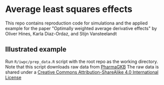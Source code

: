 # Average least squares effects

This repo contains reproduction code for simulationa and the applied example for the paper "Optimally weighted average derivative effects"
by Oliver Hines, Karla Diaz-Ordaz, and Stijn Vansteelandt

## Illustrated example

Run `R/iwpc/prep_data.R` script with the root repo as the working directory. 
Note that this script downloads raw data from [PharmaGKB](https://www.pharmgkb.org/downloads)
The raw data is shared under a [Creative Commons Attribution-ShareAlike 4.0 International License](https://www.pharmgkb.org/page/dataUsagePolicy)
